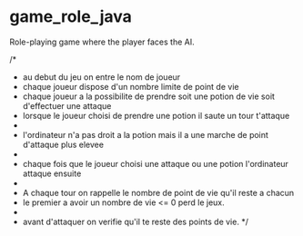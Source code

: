 # game_role_java
Role-playing game where the player faces the AI.

/*
 * au debut du jeu on entre le nom de joueur
 * chaque joueur dispose d'un nombre limite de point de vie
 * chaque joueur a la possibilite de prendre soit une potion de vie soit d'effectuer une attaque
 * lorsque le joueur choisi de prendre une potion il saute un tour t'attaque
 * 
 * l'ordinateur n'a pas droit a la potion mais il a une marche de point d'attaque plus elevee
 * 
 * chaque fois que le joueur choisi une attaque ou une potion l'ordinateur attaque ensuite
 * 
 * A chaque tour on rappelle le nombre de point de vie qu'il reste a chacun
 * le premier a avoir un nombre de vie <= 0 perd le jeux.
 * 
 * avant d'attaquer on verifie qu'il te reste des points de vie.
 */